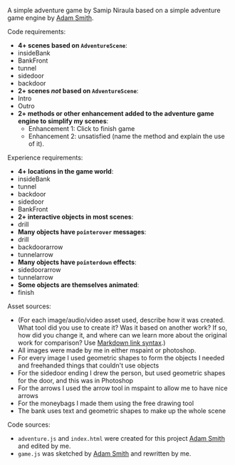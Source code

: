 A simple adventure game by Samip Niraula based on a simple adventure game engine by [Adam Smith](https://github.com/rndmcnlly).

Code requirements:
- **4+ scenes based on `AdventureScene`**:
- insideBank
- BankFront
- tunnel
- sidedoor
- backdoor
- **2+ scenes *not* based on `AdventureScene`**:
- Intro
- Outro
- **2+ methods or other enhancement added to the adventure game engine to simplify my scenes**:
    - Enhancement 1: Click to finish game
    - Enhancement 2: unsatisfied (name the method and explain the use of it).

Experience requirements:
- **4+ locations in the game world**:
- insideBank
- tunnel
- backdoor
- sidedoor
- BankFront
- **2+ interactive objects in most scenes**:
- drill
- **Many objects have `pointerover` messages**: 
- drill
- backdoorarrow
- tunnelarrow
- **Many objects have `pointerdown` effects**:
- sidedoorarrow
- tunnelarrow
- **Some objects are themselves animated**:
- finish

Asset sources:
- (For each image/audio/video asset used, describe how it was created. What tool did you use to create it? Was it based on another work? If so, how did you change it, and where can we learn more about the original work for comparison? Use [Markdown link syntax](https://docs.github.com/en/get-started/writing-on-github/getting-started-with-writing-and-formatting-on-github/basic-writing-and-formatting-syntax#links).)
- All images were made by me in either mspaint or photoshop.
- For every image I used geometric shapes to form the objects I needed and freehanded things that couldn't use objects
- For the sidedoor ending I drew the person, but used geometric shapes for the door, and this was in Photoshop
- For the arrows I used the arrow tool in mspaint to allow me to have nice arrows
- For the moneybags I made them using the free drawing tool
- The bank uses text and geometric shapes to make up the whole scene

Code sources:
- `adventure.js` and `index.html` were created for this project [Adam Smith](https://github.com/rndmcnlly) and edited by me.
- `game.js` was sketched by [Adam Smith](https://github.com/rndmcnlly) and rewritten by me.
